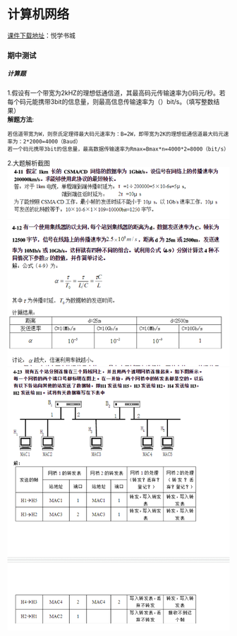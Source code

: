 # 计算机网络
[课件下载地址](http://yx.51zhy.cn/net.jsp#)：悦学书城
###  期中测试
##### 计算题
1.假设有一个带宽为2kHZ的理想低通信道，其最高码元传输速率为()码元/秒。若每个码元能携带3bit的信息量，则最高信息传输速率为（）bit/s。（填写整数结果）<br>
**解题方法**:
```
若信道带宽为W，则奈氏定理得最大码元速率为：B=2W，即带宽为2K的理想低通信道最大码元速率为：2*2000=4000（Baud）
若一个码元携带3bit的信息量，最高数据传输速率为Rmax=Bmax*n=4000*2=8000（bit/s）
```
2.大题解析截图
![第2题](https://github.com/afrunk/WHIPLASH/blob/master/Imgs/%E8%AE%A1%E7%BD%911.png)<br>
![第1题](https://github.com/afrunk/WHIPLASH/blob/master/Imgs/%E8%AE%A1%E7%BD%912.png)<br>
![第6题](https://github.com/afrunk/WHIPLASH/blob/master/Imgs/%E8%AE%A1%E7%BD%913.png)<br>
